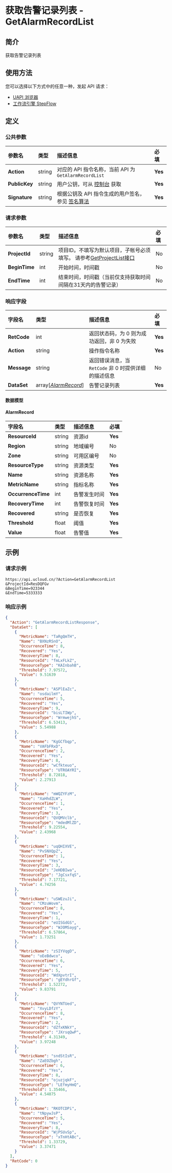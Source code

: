 # 获取告警记录列表 - GetAlarmRecordList

## 简介

获取告警记录列表






## 使用方法

您可以选择以下方式中的任意一种，发起 API 请求：
- [UAPI 浏览器](https://console.ucloud.cn/uapi/detail?id=GetAlarmRecordList)
- [工作流引擎 StepFlow](https://console.ucloud.cn/stepflow/manage/)


## 定义

### 公共参数

| 参数名 | 类型 | 描述信息 | 必填 |
|:---|:---|:---|:---|
| **Action**     | string  | 对应的 API 指令名称，当前 API 为 `GetAlarmRecordList`                        | **Yes** |
| **PublicKey**  | string  | 用户公钥，可从 [控制台](https://console.ucloud.cn/uapi/apikey) 获取                                             | **Yes** |
| **Signature**  | string  | 根据公钥及 API 指令生成的用户签名，参见 [签名算法](api/summary/signature.md)  | **Yes** |

### 请求参数

| 参数名 | 类型 | 描述信息 | 必填 |
|:---|:---|:---|:---|
| **ProjectId** | string | 项目ID。不填写为默认项目，子帐号必须填写。 请参考[GetProjectList接口](api/summary/get_project_list) |No|
| **BeginTime** | int | 开始时间，时间戳 |No|
| **EndTime** | int | 结束时间，时间戳（当前仅支持获取时间间隔在31天内的告警记录） |No|

### 响应字段

| 字段名 | 类型 | 描述信息 | 必填 |
|:---|:---|:---|:---|
| **RetCode** | int | 返回状态码，为 0 则为成功返回，非 0 为失败 |**Yes**|
| **Action** | string | 操作指令名称 |**Yes**|
| **Message** | string | 返回错误消息，当 `RetCode` 非 0 时提供详细的描述信息 |No|
| **DataSet** | array[[*AlarmRecord*](#AlarmRecord)] | 告警记录列表 |**Yes**|

#### 数据模型


#### AlarmRecord

| 字段名 | 类型 | 描述信息 | 必填 |
|:---|:---|:---|:---|
| **ResourceId** | string | 资源id |**Yes**|
| **Region** | string | 地域编号 |No|
| **Zone** | string | 可用区编号 |No|
| **ResourceType** | string | 资源类型 |**Yes**|
| **Name** | string | 资源名称 |**Yes**|
| **MetricName** | string | 指标名称 |**Yes**|
| **OccurrenceTime** | int | 告警发生时间 |**Yes**|
| **RecoveryTime** | int | 告警恢复时间 |**Yes**|
| **Recovered** | string | 是否恢复 |**Yes**|
| **Threshold** | float | 阈值 |**Yes**|
| **Value** | float | 告警值 |**Yes**|

## 示例

### 请求示例
    
```
https://api.ucloud.cn/?Action=GetAlarmRecordList
&ProjectId=ResDQFGv
&BeginTime=923344
&EndTime=5333333
```

### 响应示例
    
```json
{
  "Action": "GetAlarmRecordListResponse",
  "DataSet": [
    {
      "MetricName": "TaRgQmTH",
      "Name": "BXNzRSnO",
      "OccurrenceTime": 8,
      "Recovered": "Yes",
      "RecoveryTime": 8,
      "ResourceId": "fmLxFLkZ",
      "ResourceType": "KAInbahB",
      "Threshold": 7.97572,
      "Value": 9.51639
    },
    {
      "MetricName": "ASPlEaZc",
      "Name": "osdailmY",
      "OccurrenceTime": 5,
      "Recovered": "Yes",
      "RecoveryTime": 9,
      "ResourceId": "bisLTIWp",
      "ResourceType": "WrmwejhS",
      "Threshold": 6.53413,
      "Value": 5.54988
    },
    {
      "MetricName": "KgGCfbqp",
      "Name": "VAFbFRxD",
      "OccurrenceTime": 2,
      "Recovered": "Yes",
      "RecoveryTime": 8,
      "ResourceId": "wCfkteuo",
      "ResourceType": "UTROAYRI",
      "Threshold": 8.72818,
      "Value": 2.27913
    },
    {
      "MetricName": "mWQZYFzM",
      "Name": "XaHhdZLW",
      "OccurrenceTime": 1,
      "Recovered": "Yes",
      "RecoveryTime": 3,
      "ResourceId": "QVQMVclb",
      "ResourceType": "mdedMlZD",
      "Threshold": 9.22554,
      "Value": 2.43968
    },
    {
      "MetricName": "uqQHIXVE",
      "Name": "PvSNXQpZ",
      "OccurrenceTime": 1,
      "Recovered": "Yes",
      "RecoveryTime": 3,
      "ResourceId": "JeHDBIwa",
      "ResourceType": "JgCsxfqS",
      "Threshold": 7.17721,
      "Value": 4.74256
    },
    {
      "MetricName": "uSWEzuJi",
      "Name": "CMzuWovm",
      "OccurrenceTime": 8,
      "Recovered": "Yes",
      "RecoveryTime": 1,
      "ResourceId": "eUISGdGS",
      "ResourceType": "WJOMSayg",
      "Threshold": 6.57864,
      "Value": 1.73251
    },
    {
      "MetricName": "zSIYVqgD",
      "Name": "oEeBdwco",
      "OccurrenceTime": 6,
      "Recovered": "Yes",
      "RecoveryTime": 5,
      "ResourceId": "WdXpvtrI",
      "ResourceType": "gEYdhrGf",
      "Threshold": 1.52272,
      "Value": 9.83791
    },
    {
      "MetricName": "QVYNTUed",
      "Name": "XvyLDfzY",
      "OccurrenceTime": 8,
      "Recovered": "Yes",
      "RecoveryTime": 2,
      "ResourceId": "dZfxKNkY",
      "ResourceType": "JXrsqQwP",
      "Threshold": 4.31349,
      "Value": 3.97248
    },
    {
      "MetricName": "sndStIsR",
      "Name": "ZaEOZbgh",
      "OccurrenceTime": 6,
      "Recovered": "Yes",
      "RecoveryTime": 8,
      "ResourceId": "ojuzjqkF",
      "ResourceType": "LEfmyHmQ",
      "Threshold": 1.35466,
      "Value": 4.54875
    },
    {
      "MetricName": "RKOTCDPi",
      "Name": "tNpywJsP",
      "OccurrenceTime": 5,
      "Recovered": "Yes",
      "RecoveryTime": 8,
      "ResourceId": "WjPSUvSp",
      "ResourceType": "xTnHtABc",
      "Threshold": 1.33729,
      "Value": 3.37471
    }
  ],
  "RetCode": 0
}
```





